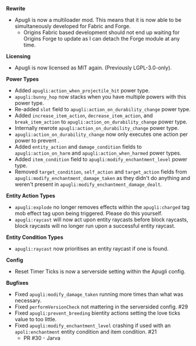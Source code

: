 **Rewrite**
- Apugli is now a multiloader mod. This means that it is now able to be simultaneously developed for Fabric and Forge.
    - Origins Fabric based development should not end up waiting for Origins Forge to update as I can detach the Forge module at any time.

**Licensing**
- Apugli is now licensed as MIT again. (Previously LGPL-3.0-only).

**Power Types**
- Added `apugli:action_when_projectile_hit` power type.
- `apugli:bunny_hop` now stacks when you have multiple powers with this power type.
- Re-added `slot` field to `apugli:action_on_durability_change` power type.
- Added `increase_item_action`, `decrease_item_action`, and `break_item_action` to `apugli:action_on_durability_change` power type.
- Internally rewrote `apugli:action_on_durability_change` power type.
- `apugli:action_on_durability_change` now only executes one action per power to prevent .
- Added `entity_action` and `damage_condition` fields to `apugli:action_on_harm` and `apugli:action_when_harmed` power types.
- Added `item_condition` field to `apugli:modify_enchantment_level` power type.
- Removed `target_condition`, `self_action` and `target_action` fields from `apugli:modify_enchantment_damage_taken` as they didn't do anything and weren't present in `apugli:modify_enchantment_damage_dealt`.

**Entity Action Types**
- `apugli:explode` no longer removes effects within the `apugli:charged` tag mob effect tag upon being triggered. Please do this yourself.
- `apugli:raycast` will now act upon entity raycasts before block raycasts, block raycasts will no longer run upon a successful entity raycast.

**Entity Condition Types**
- `apugli:raycast` now prioritises an entity raycast if one is found.

**Config**
- Reset Timer Ticks is now a serverside setting within the Apugli config.

**Bugfixes**
- Fixed `apugli:modify_damage_taken` running more times than what was necessary.
- Fixed `performVersionCheck` not mattering in the serversided config. #29
- Fixed `apugli:prevent_breeding` bientity actions setting the love ticks value to too little.
- Fixed `apugli:modify_enchantment_level` crashing if used with an `apoli:enchantment` entity condition and item condition. #21
  - PR #30 - Jarva